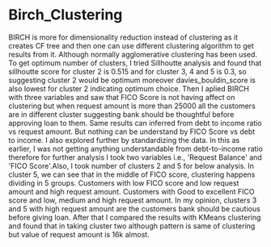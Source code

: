 # Birch_Clustering
BIRCH is more for dimensionality reduction instead of clustering as it creates CF tree and then one can use different clustering algorithm to get results from it. Although 
normally agglomerative clustering has been used.
To get optimum number of clusters, I tried Sillhoutte analysis and found that sillhoutte score for cluster 2 is 0.515 and for cluster 3, 4 and 5 is 0.3, so suggesting cluster
2 would be optimum moreover davies_bouldin_score is also lowest for cluster 2 indicating optimum choice. Then I aplied BIRCH with three variables and saw that FICO Score 
is not having affect on clustering but when request amount is more than 25000 all the customers are in different cluster suggesting bank should be thoughtful before approving
loan to them. Same results can inferred from debt to income ratio vs request amount. But nothing can be understand by FICO Score vs debt to income.
I also explored further by standardizing the data. In this as earlier, I was not getting anything understandable from debt-to-income ratio therefore for further analysis I took
two variables i.e., 'Request Balance' and 'FICO Score'.Also, I took number of clusters 2 and 5 for below analysis. In cluster 5, we can see that in the middle of FICO score, 
clustering happens dividing in 5 groups. Customers with low FICO score and low request amount and high request amount. Customers with Good to excellent FICO score and low, 
medium and high request amount. In my opinion, clusters 3 and 5 with high request amount are the customers bank should be cautious before giving loan.
After that I compared the results with KMeans clustering and found that in taking cluster two although pattern is same of clustering but value of request amount is 16k almost.
